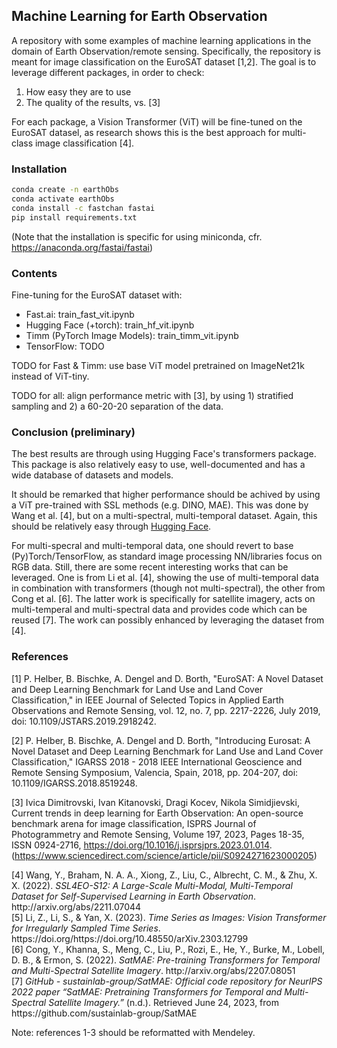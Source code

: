 ## Machine Learning for Earth Observation
A repository with some examples of machine learning applications in the domain of Earth Observation/remote sensing.
Specifically, the repository is meant for image classification on the EuroSAT dataset [1,2]. The goal is to leverage different packages, in order to check:

1. How easy they are to use
2. The quality of the results, vs. [3]

For each package, a Vision Transformer (ViT) will be fine-tuned on the EuroSAT datasel, as research shows this is the best approach for multi-class image classification [4].

### Installation
```bash
conda create -n earthObs
conda activate earthObs
conda install -c fastchan fastai
pip install requirements.txt
```

(Note that the installation is specific for using miniconda, cfr. https://anaconda.org/fastai/fastai)

### Contents
Fine-tuning for the EuroSAT dataset with:
- Fast.ai: train_fast_vit.ipynb
- Hugging Face (+torch): train_hf_vit.ipynb
- Timm (PyTorch Image Models): train_timm_vit.ipynb
- TensorFlow: TODO

TODO for Fast & Timm: use base ViT model pretrained on ImageNet21k instead of ViT-tiny.

TODO for all: align performance metric with [3], by using 1) stratified sampling and 2) a 60-20-20 separation of the data.

### Conclusion (preliminary)
The best results are through using Hugging Face's transformers package. This package is also relatively easy to use, well-documented and has a wide database of datasets and models.

It should be remarked that higher performance should be achived by using a ViT pre-trained with SSL methods (e.g. DINO, MAE). This was done by Wang et al. [4], but on a multi-spectral, multi-temporal dataset. Again, this should be relatively easy through [Hugging Face](https://github.com/huggingface/transformers/tree/main/examples/pytorch/image-pretraining#mae).

For multi-specral and multi-temporal data, one should revert to base (Py)Torch/TensorFlow, as standard image processing NN/libraries focus on RGB data. Still, there are some recent interesting works that can be leveraged. One is from Li et al. [4], showing the use of multi-temporal data in combination with transformers (though not multi-spectral), the other from Cong et al. [6]. The latter work is specifically for satellite imagery, acts on multi-temperal and multi-spectral data and provides code which can be reused [7]. The work can possibly enhanced by leveraging the dataset from [4].

### References
[1] P. Helber, B. Bischke, A. Dengel and D. Borth, "EuroSAT: A Novel Dataset and Deep Learning Benchmark for Land Use and Land Cover Classification," in IEEE Journal of Selected Topics in Applied Earth Observations and Remote Sensing, vol. 12, no. 7, pp. 2217-2226, July 2019, doi: 10.1109/JSTARS.2019.2918242.

[2] P. Helber, B. Bischke, A. Dengel and D. Borth, "Introducing Eurosat: A Novel Dataset and Deep Learning Benchmark for Land Use and Land Cover Classification," IGARSS 2018 - 2018 IEEE International Geoscience and Remote Sensing Symposium, Valencia, Spain, 2018, pp. 204-207, doi: 10.1109/IGARSS.2018.8519248.

[3] Ivica Dimitrovski, Ivan Kitanovski, Dragi Kocev, Nikola Simidjievski, Current trends in deep learning for Earth Observation: An open-source benchmark arena for image classification, ISPRS Journal of Photogrammetry and Remote Sensing, Volume 197, 2023, Pages 18-35, ISSN 0924-2716, https://doi.org/10.1016/j.isprsjprs.2023.01.014. (https://www.sciencedirect.com/science/article/pii/S0924271623000205)

<div class="csl-entry">[4] Wang, Y., Braham, N. A. A., Xiong, Z., Liu, C., Albrecht, C. M., &#38; Zhu, X. X. (2022). <i>SSL4EO-S12: A Large-Scale Multi-Modal, Multi-Temporal Dataset for Self-Supervised Learning in Earth Observation</i>. http://arxiv.org/abs/2211.07044</div>

<div class="csl-entry">[5] Li, Z., Li, S., &#38; Yan, X. (2023). <i>Time Series as Images: Vision Transformer for Irregularly Sampled Time Series</i>. https://doi.org/https://doi.org/10.48550/arXiv.2303.12799</div>

<div class="csl-entry">[6] Cong, Y., Khanna, S., Meng, C., Liu, P., Rozi, E., He, Y., Burke, M., Lobell, D. B., &#38; Ermon, S. (2022). <i>SatMAE: Pre-training Transformers for Temporal and Multi-Spectral Satellite Imagery</i>. http://arxiv.org/abs/2207.08051</div>

<div class="csl-entry">[7] <i>GitHub - sustainlab-group/SatMAE: Official code repository for NeurIPS 2022 paper “SatMAE: Pretraining Transformers for Temporal and Multi-Spectral Satellite Imagery.”</i> (n.d.). Retrieved June 24, 2023, from https://github.com/sustainlab-group/SatMAE</div>

Note: references 1-3 should be reformatted with Mendeley.